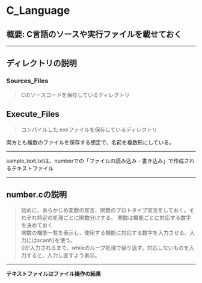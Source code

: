 # C_Language
## 概要: C言語のソースや実行ファイルを載せておく

---
## ディレクトリの説明  
### Sources_Files  
>Cのソースコードを保存しているディレクトリ  

## Execute_Files  
>コンパイルした.exeファイルを保存しているディレクトリ

両方とも複数のファイルを保存する想定で、名前を複数形にしている。  

---  
sample_text.txtは、numberでの「ファイルの読み込み・書き込み」で作成されるテキストファイル  

---  
## number.cの説明  
>始めに、あらかじめ変数の宣言、関数のプロトタイプ宣言をしておく。それぞれ特定の処理ごとに関数分けする。 関数は機能ごとに対応する数字を決めておく  
関数の機能一覧を表示し、使用する機能に対応する数字を入力させる。入力にはscanf()を使う。  
0が入力されるまで、whileのループ処理で繰り返す。対応しないものを入力すると、入力し直すよう表示。  

---
**テキストファイルはファイル操作の結果**  
